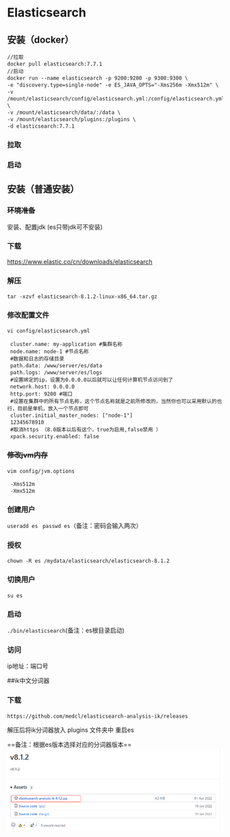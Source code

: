 # Elasticsearch

## 安装（docker）

```
//拉取
docker pull elasticsearch:7.7.1
//启动
docker run --name elasticsearch -p 9200:9200 -p 9300:9300 \
-e "discovery.type=single-node" -e ES_JAVA_OPTS="-Xms256m -Xmx512m" \
-v /mount/elasticsearch/config/elasticsearch.yml:/config/elasticsearch.yml \
-v /mount/elasticsearch/data/:/data \
-v /mount/elasticsearch/plugins:/plugins \
-d elasticsearch:7.7.1
```

### 拉取

### 启动

## 安装（普通安装）

### ~~环境准备~~

安装、配置jdk (es只带jdk可不安装)

### 下载

https://www.elastic.co/cn/downloads/elasticsearch

### 解压

 `tar -xzvf elasticsearch-8.1.2-linux-x86_64.tar.gz`

### 修改配置文件

`vi config/elasticsearch.yml`

```properties
 cluster.name: my-application #集群名称
 node.name: node-1 #节点名称
 #数据和日志的存储目录
 path.data: /www/server/es/data
 path.logs: /www/server/es/logs
 #设置绑定的ip，设置为0.0.0.0以后就可以让任何计算机节点访问到了
 network.host: 0.0.0.0
 http.port: 9200 #端口
 #设置在集群中的所有节点名称，这个节点名称就是之前所修改的，当然你也可以采用默认的也行，目前是单机，放入一个节点即可
 cluster.initial_master_nodes: ["node-1"]
 12345678910
 #取消https （8.0版本以后有这个，true为启用,false禁用 ）
 xpack.security.enabled: false
```

### ~~修改jvm内存~~

`vim config/jvm.options`

```properties
 -Xms512m
 -Xmx512m
```

### 创建用户

`useradd es`
` passwd es`（备注：密码会输入两次）

### 授权

`chown -R es /mydata/elasticsearch/elasticsearch-8.1.2`

### 切换用户

`su es`

### 启动

`./bin/elasticsearch`(备注：es根目录启动)

### 访问

ip地址：端口号


##ik中文分词器

### 下载
`https://github.com/medcl/elasticsearch-analysis-ik/releases`

解压后将ik分词器放入 plugins  文件夹中 重启es

==备注：根据es版本选择对应的分词器版本==
![](images/mk-2022-07-20-14-39-54.png)